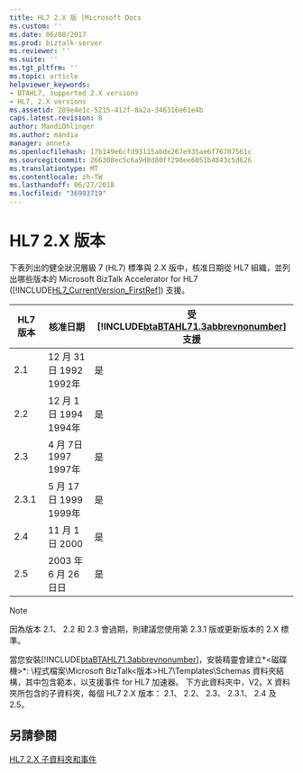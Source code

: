 ```yaml
---
title: HL7 2.X 版 |Microsoft Docs
ms.custom: ''
ms.date: 06/08/2017
ms.prod: biztalk-server
ms.reviewer: ''
ms.suite: ''
ms.tgt_pltfrm: ''
ms.topic: article
helpviewer_keywords:
- BTAHL7, supported 2.X versions
- HL7, 2.X versions
ms.assetid: 289e4e1c-5215-412f-8a2a-346316e61e4b
caps.latest.revision: 8
author: MandiOhlinger
ms.author: mandia
manager: anneta
ms.openlocfilehash: 17b149e6cfd93115abde267e935ae6f76707561c
ms.sourcegitcommit: 266308ec5c6a9d8d80ff298ee6051b4843c5d626
ms.translationtype: MT
ms.contentlocale: zh-TW
ms.lasthandoff: 06/27/2018
ms.locfileid: "36993719"
---
```

# <a name="hl7-2x-versions"></a>HL7 2.X 版本
下表列出的健全狀況層級 7 (HL7) 標準與 2.X 版中，核准日期從 HL7 組織，並列出哪些版本的 Microsoft BizTalk Accelerator for HL7 ([!INCLUDE[HL7_CurrentVersion_FirstRef](../../includes/hl7-currentversion-firstref-md.md)]) 支援。  


| HL7 版本 | 核准日期 | 受 [!INCLUDE[btaBTAHL71.3abbrevnonumber](../../includes/btabtahl71-3abbrevnonumber-md.md)] 支援 |
|-------------|---------------|------------------------------------------------------------------------------------------------------|
|     2.1     |  12 月 31日 1992 1992年  |                                                 是                                                  |
|     2.2     |  12 月 1日 1994 1994年  |                                                 是                                                  |
|     2.3     |  4 月 7日 1997 1997年  |                                                 是                                                  |
|    2.3.1    |  5 月 17日 1999 1999年  |                                                 是                                                  |
|     2.4     |  11 月 1日 2000  |                                                 是                                                  |
|     2.5     | 2003 年 6 月 26日日 |                                                 是                                                  |

> [!NOTE]
>  因為版本 2.1、 2.2 和 2.3 會過期，則建議您使用第 2.3.1 版或更新版本的 2.X 標準。  

 當您安裝[!INCLUDE[btaBTAHL71.3abbrevnonumber](../../includes/btabtahl71-3abbrevnonumber-md.md)]，安裝精靈會建立*\<磁碟機\>*: \程式檔案\\Microsoft BizTalk\<版本\>HL7\Templates\Schemas 資料夾結構，其中包含範本，以支援事件 for HL7 加速器。 下方此資料夾中，V2。X 資料夾所包含的子資料夾，每個 HL7 2.X 版本： 2.1、 2.2、 2.3、 2.3.1、 2.4 及 2.5。  

## <a name="see-also"></a>另請參閱  
 [HL7 2.X 子資料夾和事件](../../adapters-and-accelerators/accelerator-hl7/hl7-2-x-subfolders-and-events.md)